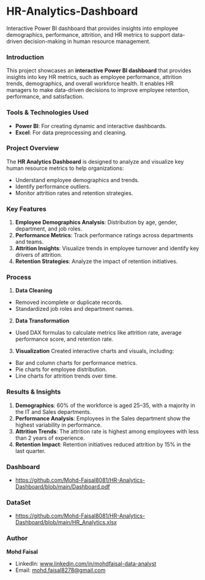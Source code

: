 # HR-Analytics-Dashboard
Interactive Power BI dashboard that provides insights into employee demographics, performance, attrition, and HR metrics to support data-driven decision-making in human resource management.

### **Introduction** 
This project showcases an **interactive Power BI dashboard** that provides insights into key HR metrics, such as employee performance, attrition trends, demographics, and overall workforce health. It enables HR managers to make data-driven decisions to improve employee retention, performance, and satisfaction. 

### **Tools & Technologies Used** 
- **Power BI**: For creating dynamic and interactive dashboards. 
- **Excel**: For data preprocessing and cleaning. 

### **Project Overview** 
The **HR Analytics Dashboard** is designed to analyze and visualize key human resource metrics to help organizations: 
- Understand employee demographics and trends. 
- Identify performance outliers. 
- Monitor attrition rates and retention strategies. 

### **Key Features** 
1. **Employee Demographics Analysis**: Distribution by age, gender, department, and job roles. 
2. **Performance Metrics**: Track performance ratings across departments and teams. 
3. **Attrition Insights**: Visualize trends in employee turnover and identify key drivers of attrition. 
4. **Retention Strategies**: Analyze the impact of retention initiatives. 

### **Process** 
1. **Data Cleaning** 
- Removed incomplete or duplicate records. 
- Standardized job roles and department names. 

2. **Data Transformation** 
- Used DAX formulas to calculate metrics like attrition rate, average performance score, and retention rate. 

3. **Visualization** 
Created interactive charts and visuals, including:  
- Bar and column charts for performance metrics. 
- Pie charts for employee distribution. 
- Line charts for attrition trends over time. 

### **Results & Insights** 
1. **Demographics**: 60% of the workforce is aged 25–35, with a majority in the IT and Sales departments. 
2. **Performance Analysis**: Employees in the Sales department show the highest variability in performance. 
3. **Attrition Trends**: The attrition rate is highest among employees with less than 2 years of experience. 
4. **Retention Impact**: Retention initiatives reduced attrition by 15% in the last quarter. 

### **Dashboard**
- https://github.com/Mohd-Faisal8081/HR-Analytics-Dashboard/blob/main/Dashboard.pdf

### **DataSet**
- https://github.com/Mohd-Faisal8081/HR-Analytics-Dashboard/blob/main/HR_Analytics.xlsx

### **Author** 
**Mohd Faisal**
- LinkedIn: www.linkedin.com/in/mohdfaisal-data-analyst
- Email: mohd.faisal8278@gmail.com
